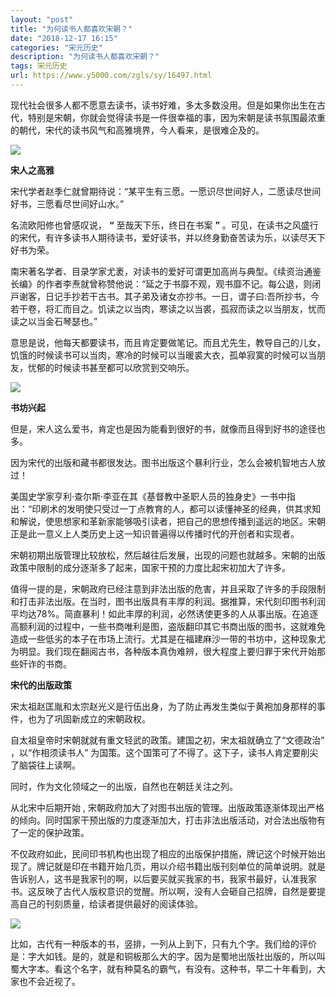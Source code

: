 ```yaml
---
layout: "post"
title: "为何读书人都喜欢宋朝？"
date: "2018-12-17 16:15"
categories: "宋元历史"
description: "为何读书人都喜欢宋朝？"
tags: 宋元历史
url: https://www.y5000.com/zgls/sy/16497.html
---
```






现代社会很多人都不愿意去读书，读书好难，多太多数没用。但是如果你出生在古代，特别是宋朝，你就会觉得读书是一件很幸福的事，因为宋朝是读书氛围最浓重的朝代，宋代的读书风气和高雅境界，今人看来，是很难企及的。

![](https://img.y5000.com/uploads/allimg/170309/1545454K0-0.jpg)

**宋人之高雅**

宋代学者赵季仁就曾期待说：“某平生有三愿。一愿识尽世间好人，二愿读尽世间好书，三愿看尽世间好山水。”

名流欧阳修也曾感叹说， **“** 至哉天下乐，终日在书案 **”**
。可见，在读书之风盛行的宋代，有许多读书人期待读书，爱好读书，并以终身勤奋苦读为乐，以读尽天下好书为荣。

南宋著名学者、目录学家尤袤，对读书的爱好可谓更加高尚与典型。《续资治通鉴长编》的作者李焘就曾称赞他说：“延之于书靡不观，观书靡不记。每公退，则闭戸谢客，日记手抄若干古书。其子弟及诸女亦抄书。一日，谓子曰:吾所抄书，今若干卷，将汇而目之。饥读之以当肉，寒读之以当裘，孤寂而读之以当朋友，忧而读之以当金石琴瑟也。”

意思是说，他每天都要读书，而且肯定要做笔记。而且尤先生，教导自己的儿女，饥饿的时候读书可以当肉，寒冷的时候可以当暖裘大衣，孤单寂寞的时候可以当朋友，忧郁的时候读书甚至都可以欣赏到交响乐。

![](https://img.y5000.com/uploads/allimg/170309/1545456212-1.jpg)

**书坊兴起**

但是，宋人这么爱书，肯定也是因为能看到很好的书，就像而且得到好书的途径也多。

因为宋代的出版和藏书都很发达。图书出版这个暴利行业，怎么会被机智地古人放过！

美国史学家亨利·查尔斯·李亚在其《基督教中圣职人员的独身史》一书中指出：“印刷术的发明使只受过一丁点教育的人，都可以读懂神圣的经典，供其求知和解说，使思想家和革新家能够吸引读者，把自己的思想传播到遥远的地区。宋朝正是此一意义上人类历史上这一知识普遍得以传播时代的开创者和实现者。

宋朝初期出版管理比较放松，然后越往后发展，出现的问题也就越多。宋朝的出版政策中限制的成分逐渐多了起来，国家干预的力度比起宋初加大了许多。

值得一提的是，宋朝政府已经注意到非法出版的危害，并且采取了许多的手段限制和打击非法出版。在当时，图书出版具有丰厚的利润。据推算，宋代刻印图书利润平均达78%。简直暴利！如此丰厚的利润，必然诱使更多的人从事出版。在追逐高额利润的过程中，一些书商唯利是图，盗版翻印其它书商出版的图书，这就难免造成一些低劣的本子在市场上流行。尤其是在福建麻沙一带的书坊中，这种现象尤为明显。我们现在翻阅古书，各种版本真伪难辨，很大程度上要归罪于宋代开始那些奸诈的书商。

**宋代的出版政策**

宋太祖赵匡胤和太宗赵光义是行伍出身，为了防止再发生类似于黄袍加身那样的事件，也为了巩固新成立的宋朝政权。

自太祖皇帝时宋朝就就有重文轻武的政策。建国之初，宋太祖就确立了“文德政治” ，以“作相须读书人”
为国策。这个国策可了不得了。这下子，读书人肯定要削尖了脑袋往上读啊。

同时，作为文化领域之一的出版，自然也在朝廷关注之列。

从北宋中后期开始 ,
宋朝政府加大了对图书出版的管理。出版政策逐渐体现出严格的倾向。同时国家干预出版的力度逐渐加大，打击非法出版活动，对合法出版物有了一定的保护政策。

不仅政府如此，民间印书机构也出现了相应的出版保护措施，牌记这个时候开始出现了。牌记就是印在书籍开始几页，用以介绍书籍出版刊刻单位的简单说明。就是告诉别人，这书是我家刊的啊，以后要买就买我家的书，我家书最好，认准我家书。这反映了古代人版权意识的觉醒。所以啊，没有人会砸自己招牌，自然是要提高自己的刊刻质量，给读者提供最好的阅读体验。

![](https://img.y5000.com/uploads/allimg/170309/1545455D3-2.jpg)

比如，古代有一种版本的书，竖排，一列从上到下，只有九个字。我们给的评价是：字大如钱。是的，就是和铜板那么大的字。因为是蜀地出版社出版的，所以叫蜀大字本。看这个名字，就有种莫名的霸气，有没有。这种书，早二十年看到，大家也不会近视了。
